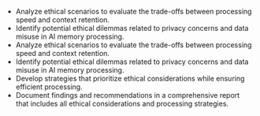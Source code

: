 - Analyze ethical scenarios to evaluate the trade-offs between processing speed and context retention.
- Identify potential ethical dilemmas related to privacy concerns and data misuse in AI memory processing.
- Analyze ethical scenarios to evaluate the trade-offs between processing speed and context retention.
- Identify potential ethical dilemmas related to privacy concerns and data misuse in AI memory processing.
- Develop strategies that prioritize ethical considerations while ensuring efficient processing.
- Document findings and recommendations in a comprehensive report that includes all ethical considerations and processing strategies.